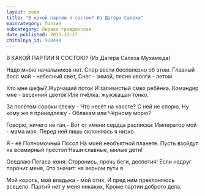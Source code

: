 ```yaml
---
layout: poem
title: "В какой партии я состою? Из Дагера Салеха"
maincategory: Поэзия
subcategory: Лирика гражданская
date_published: 2013-11-17
chitalnya_id: 920444
---
```




В КАКОЙ ПАРТИИ Я СОСТОЮ?
(Из Дагера Салеха Мухамеда)

Надо мною начальников нет.
Спор вести бесполезно об этом.
Главный босс мой - небесный свет,
Снег - зимой, песня иволги - летом.

Кто мне шефы? Журчащий поток
И заливистый смех ребёнка.
Командир мне - весенний цветок
Или пчёлка, жужжащая тонко.

За полётом сороки слежу -
Что несёт на хвосте? С ней не спорю.
Ну кому же я принадлежу -
Облакам или Чёрному морю?

Говорю, ничего не тая,-
Вот от имени сердца расписка:
Император мой - мама моя,
Перед ней лишь склоняюсь я низко.

Я - её Полномочный Посол
На моей необъятной планете.
Пусть взойдут на всемирный престол
Наши славные, милые дети!

Оседлаю Пегаса-коня:
Сторонись, прочь беги, деспотия!
Если недруг порочит меня,
Это значит: на верном пути я.

Мой король, мой владыка - мой стих,
И пред ним преклоняюсь всецело.
Партий нет у меня никаких,
Кроме партии доброго дела.








